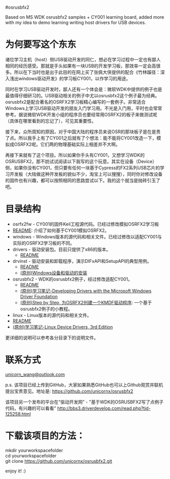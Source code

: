 #osrusbfx2

Based on MS WDK osrusbfx2 samples + CY001 learning board, added more with my idea to demo learning writing host drivers for USB devices.

# 为何要写这个东东
诸位学习主机（host）侧USB驱动开发的同仁，想必在学习过程中一定也有鄙人相同的经历感受。那就是手头如果有一块USB的开发学习板，那效率一定会高很多。所以在下当时也是出于此目的在网上买了张佩大侠提供的配合《竹林蹊径：深入浅出windows驱动开发》的学习板CY001，以作学习的用途。

同时在学习USB驱动开发时，鄙人还有一个体会是：微软WDK中提供的例子也是最值得仔细研习的。USB驱动相关的例子中尤以osrusbfx2这个例子最为经典。osrusbfx2是配合著名的OSRFX2学习板精心编写的一套例子。非常适合Windows上学习USB驱动开发的朋友入门学习用。不光是入门用，平时也会常常参考。据说微软WDK开发小组的程序员也要经常用OSRFX2的板子来做测试呢（具体在哪里看到的忘记了），可见其重要性。

接下来，众所周知的原因，对于中国大陆的程序员来说OSR的那块板子是在是贵了点。所以我手上有了CY001之后就有了个想法：能不能将CY001改造一下，模拟成OSRFX2呢。它们两的物理基础实际上相差并不大啊。

再接下来就有了这个项目。所以如果你手头有CY001，又想学习WDK的OSRUSBFX2，那不妨试试阅读以下我写的这个玩意。其实在设备（Device）侧，如果你没有CY001，但只要有任何一块基于Cypress的FX2系列USB芯片的学习开发板（大陆做这种开发板的貌似不少，淘宝上可以搜搜），同时你对修改设备的固件也有兴趣，都可以按照相同的思路尝试以下。我的这个就当是抛砖引玉了吧。

# 目录结构  
* osrfx2fw - CY001的固件Keil工程源代码。已经过修改模拟OSRFX2学习板  
 * [README](./osrfx2fw/README.md): 介绍了如何基于CY001模拟OSRFX2。  
* windows  - Windows版本的源代码和相关文件。已经过修改以适配CY001与实际的OSRFX2学习板的不同。  
 * drivers - 驱动安装包。目前只提供了x86的版本。  
     * [README](./windows/drivers/README.md)  
 * drvinst - 驱动安装和卸载程序，演示DIFxAPI和SetupAPI的典型用例。  
     * [README](./windows/drvinst/README.md)  
     * [(原创)Windows设备和驱动的安装](./windows/drvinst/device-and-driver-installation.md)  
 * osrusbfx2 - WDK的osrusbfx2例子，经过修改适配CY001。  
     * [README](./windows/osrusbfx2/README.md)  
     * [(原创)学习笔记-Developing Drivers with the Microsoft Windows Driver Foundation](./windows/osrusbfx2/doc/note-DDMWDF.md)  
     * [(原创)Step by Step, 为OSRFX2创建一个KMDF驱动程序](./windows/osrusbfx2/doc/Building-KMDF-Driver-for-OSRFX2.md): 一个基于osrusbfx2例子的小教程。  
* linux - Linux版本的源代码和相关文件。  
 * [README](./linux/README.md)  
 * [(原创)学习笔记-Linux Device Drivers, 3rd Edition](./linux/doc/learning-ldd3/notes.md)  

更详细的说明可以参考各分目录下的说明文件。  

# 联系方式
unicorn_wang@outlook.com

p.s. 该项目已经上传到GitHub，大家如果熟悉GitHub也可以上Github观赏并联机提出宝贵意见。地址是: https://github.com/unicornx/osrusbfx2

该项目另一个发布的平台在“驱动开发网” - "基于WDK的OSRUSBFX2写了点例子代码，有兴趣的可以看看"
http://bbs3.driverdevelop.com/read.php?tid-125258.html

# 下载该项目的方法：

mkdir yourworkspacefolder  
cd yourworkspacefolder  
git clone https://github.com/unicornx/osrusbfx2.git

enjoy it! :)

    
      


